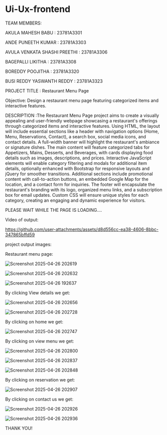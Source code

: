 # Ui-Ux-frontend

TEAM MEMBERS:

AKULA MAHESH BABU	: 23781A3301

ANDE PUNEETH KUMAR	: 23781A3303

AVULA VENKATA SHASHI PREETHI	: 23781A3306

BAGEPALLI LIKITHA	: 23781A3308

BOREDDY POOJITHA	: 23781A3320

BUSI REDDY YASWANTH REDDY	: 23781A3323

PROJECT TITLE : Restaurant Menu Page

Objective: Design a restaurant menu page featuring categorized items and interactive features.

DESCRIPTION :The Restaurant Menu Page project aims to create a visually appealing and user-friendly webpage showcasing a restaurant's offerings through categorized items and interactive features. Using HTML, the layout will include essential sections like a header with navigation options (Home, Menu, Reservations, Contact), a search box, social media icons, and contact details. A full-width banner will highlight the restaurant's ambiance or signature dishes. The main content will feature categorized tabs for Appetizers, Mains, Desserts, and Beverages, with cards displaying food details such as images, descriptions, and prices. Interactive JavaScript elements will enable category filtering and modals for additional item details, optionally enhanced with Bootstrap for responsive layouts and jQuery for smoother transitions. Additional sections include promotional content with call-to-action buttons, an embedded Google Map for the location, and a contact form for inquiries. The footer will encapsulate the restaurant's branding with its logo, organized menu links, and a subscription box for email updates. Custom CSS will ensure unique styles for each category, creating an engaging and dynamic experience for visitors.

PLEASE WAIT WHILE THE PAGE IS LOADING....

Video of output:

https://github.com/user-attachments/assets/d8d556cc-ea38-4606-8bbc-347865bffd59



project output images:

Restaurant menu page:

![Screenshot 2025-04-26 202619](https://github.com/user-attachments/assets/c977d213-b2cd-43cb-ac73-9e342cd0cf97)

![Screenshot 2025-04-26 202632](https://github.com/user-attachments/assets/dd75a3a1-7c26-41ab-b9c6-ccd434be0d36)

![Screenshot 2025-04-26 192637](https://github.com/user-attachments/assets/36452c60-a052-491e-ae99-7d8a84a6cd54)

By clicking View details we get:

![Screenshot 2025-04-26 202656](https://github.com/user-attachments/assets/a570e7d6-3b31-4b4b-bffa-b9f12c29fb79)

![Screenshot 2025-04-26 202728](https://github.com/user-attachments/assets/0ab46b7b-c787-4598-b44f-93177e7c2a26)

By clicking on home we get:

![Screenshot 2025-04-26 202747](https://github.com/user-attachments/assets/1a0d673a-5172-49d2-873b-dc0abf3f001e)

By clicking on view menu we get:

![Screenshot 2025-04-26 202800](https://github.com/user-attachments/assets/67468d2e-de82-4e01-8cf9-88a3e250c606)

![Screenshot 2025-04-26 202837](https://github.com/user-attachments/assets/2ba660b3-93fd-4be0-9089-f6fde675a82a)

![Screenshot 2025-04-26 202848](https://github.com/user-attachments/assets/61a75b78-fd8c-4c73-803f-a828f2d677b3)

By clicking on reservation we get:

![Screenshot 2025-04-26 202907](https://github.com/user-attachments/assets/9ff764c4-d556-4894-ac91-dc22a08328ba)

By clicking on contact us we get:

![Screenshot 2025-04-26 202926](https://github.com/user-attachments/assets/199a5fc5-48cd-447d-8c89-f8ae7b1b0523)

![Screenshot 2025-04-26 202936](https://github.com/user-attachments/assets/a677f580-f2cf-4b81-80a3-604c56ba196a)

THANK YOU!
